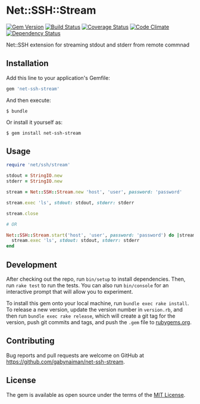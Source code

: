 # Net::SSH::Stream

[![Gem Version](https://badge.fury.io/rb/net-ssh-stream.png)](https://rubygems.org/gems/net-ssh-stream)
[![Build Status](https://travis-ci.org/gabynaiman/net-ssh-stream.png?branch=master)](https://travis-ci.org/gabynaiman/net-ssh-stream)
[![Coverage Status](https://coveralls.io/repos/gabynaiman/net-ssh-stream/badge.png?branch=master)](https://coveralls.io/r/gabynaiman/net-ssh-stream?branch=master)
[![Code Climate](https://codeclimate.com/github/gabynaiman/net-ssh-stream.png)](https://codeclimate.com/github/gabynaiman/net-ssh-stream)
[![Dependency Status](https://gemnasium.com/gabynaiman/net-ssh-stream.png)](https://gemnasium.com/gabynaiman/net-ssh-stream)

Net::SSH extension for streaming stdout and stderr from remote commnad

## Installation

Add this line to your application's Gemfile:

```ruby
gem 'net-ssh-stream'
```

And then execute:

    $ bundle

Or install it yourself as:

    $ gem install net-ssh-stream

## Usage

```ruby
require 'net/ssh/stream'

stdout = StringIO.new
stderr = StringIO.new

stream = Net::SSH::Stream.new 'host', 'user', password: 'password'

stream.exec 'ls', stdout: stdout, stderr: stderr

stream.close

# OR

Net::SSH::Stream.start('host', 'user', password: 'password') do |stream|
  stream.exec 'ls', stdout: stdout, stderr: stderr
end
```

## Development

After checking out the repo, run `bin/setup` to install dependencies. Then, run `rake test` to run the tests. You can also run `bin/console` for an interactive prompt that will allow you to experiment.

To install this gem onto your local machine, run `bundle exec rake install`. To release a new version, update the version number in `version.rb`, and then run `bundle exec rake release`, which will create a git tag for the version, push git commits and tags, and push the `.gem` file to [rubygems.org](https://rubygems.org).

## Contributing

Bug reports and pull requests are welcome on GitHub at https://github.com/gabynaiman/net-ssh-stream.


## License

The gem is available as open source under the terms of the [MIT License](http://opensource.org/licenses/MIT).

